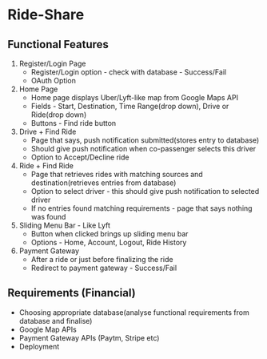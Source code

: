 # Ride-Share
## Functional Features 
<ol>
  <li>
  Register/Login Page
    <ul>
      <li> Register/Login option - check with database - Success/Fail</li>
      <li> OAuth Option </li>
    </ul>
  </li>
  <li>
  Home Page
    <ul>
      <li> Home page displays Uber/Lyft-like map from Google Maps API</li>
      <li> Fields - Start, Destination, Time Range(drop down), Drive or Ride(drop down) </li>
      <li> Buttons - Find ride button</li>
    </ul>
  </li>
  <li>
  Drive + Find Ride
    <ul>
      <li> Page that says, push notification submitted(stores entry to database)</li>
      <li> Should give push notification when co-passenger selects this driver</li>
      <li> Option to Accept/Decline ride</li>
    </ul>
  </li>
   <li>
  Ride + Find Ride
    <ul>
      <li> Page that retrieves rides with matching sources and destination(retrieves entries from database)</li>
      <li> Option to select driver - this should give push notification to selected driver</li>
      <li> If no entries found matching requirements - page that says nothing was found</li>
    </ul>
  </li>
  <li>
  Sliding Menu Bar - Like Lyft
    <ul>
      <li> Button when clicked brings up sliding menu bar</li>
      <li> Options - Home, Account, Logout, Ride History</li>
    </ul>
  </li>
  <li>
  Payment Gateway
    <ul>
      <li> After a ride or just before finalizing the ride</li>
      <li> Redirect to payment gateway - Success/Fail</li>
    </ul>
  </li>
</ol>

## Requirements (Financial)
<ul>
  <li> Choosing appropriate database(analyse functional requirements from database and finalise) </li>
  <li> Google Map APIs </li>
  <li> Payment Gateway APIs (Paytm, Stripe etc)</li>
  <li> Deployment</li>
</ul> 

